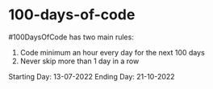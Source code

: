 # 100-days-of-code
#100DaysOfCode has two main rules: 
1. Code minimum an hour every day for the next 100 days
2. Never skip more than 1 day in a row

Starting Day: 13-07-2022
Ending Day: 21-10-2022
